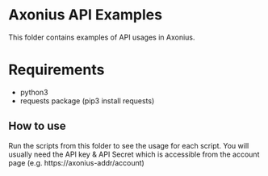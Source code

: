 # Axonius API Examples #

This folder contains examples of API usages in Axonius.

# Requirements #
* python3
* requests package (pip3 install requests)

## How to use ##
Run the scripts from this folder to see the usage for each script. You will usually need the API key & API Secret
which is accessible from the account page (e.g. https://axonius-addr/account)